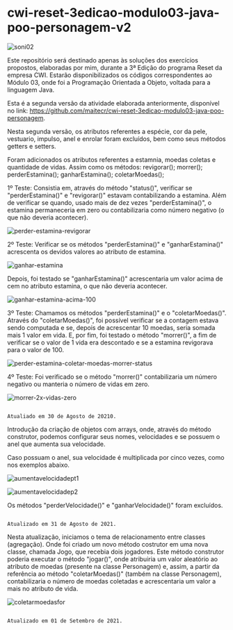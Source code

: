 # cwi-reset-3edicao-modulo03-java-poo-personagem-v2

![soni02](https://user-images.githubusercontent.com/81782090/131369265-e9426400-6aed-4c4d-b967-fb2eb8bd6cc1.jpg)


Este repositório será destinado apenas às soluções dos exercícios propostos, elaboradas por mim, durante a 3ª Edição do programa Reset da empresa CWI. Estarão disponibilizados os códigos correspondentes ao Módulo 03, onde foi a Programação Orientada a Objeto, voltada para a linguagem Java.

Esta é a segunda versão da atividade elaborada anteriormente, disponível no link: https://github.com/maitecr/cwi-reset-3edicao-modulo03-java-poo-personagem. 

Nesta segunda versão, os atributos referentes a espécie, cor da pele, vestuario, impulso, anel e enrolar foram excluídos, bem como seus métodos getters e setters.

Foram adicionados os atributos referentes a estamnia, moedas coletas e quantidade de vidas.
Assim como os métodos:
revigorar();
morrer();
perderEstamina();
ganharEstamina();
coletarMoedas();

1º Teste: Consistia em, através do método "status()", verificar se "perderEstamina()" e "revigorar()" estavam contabilizando a estamina. Além de verificar se quando, usado mais de dez vezes "perderEstamina()", o estamina permaneceria em zero ou contabilizaria como número negativo (o que não deveria acontecer).

![perder-estamina-revigorar](https://user-images.githubusercontent.com/81782090/131367460-603ddd0c-46e6-4f37-80cc-112605792e5a.jpg)


2º Teste: Verificar se os métodos "perderEstamina()" e "ganharEstamina()" acrescenta os devidos valores ao atributo de estamina.

![ganhar-estamina](https://user-images.githubusercontent.com/81782090/131367789-9a785f78-0869-4511-9930-95938c3bf2ee.jpg)

Depois, foi testado se "ganharEstamina()" acrescentaria um valor acima de cem no atributo estamina, o que não deveria acontecer.

![ganhar-estamina-acima-100](https://user-images.githubusercontent.com/81782090/131368048-be27f365-0fa0-41aa-ab05-92e69a3cc9ee.jpg)

3º Teste: Chamamos os métodos "perderEstamina()" e o "coletarMoedas()". Através do "coletarMoedas()", foi possível verificar se a contagem estava sendo computada e se, depois de acrescentar 10 moedas, seria somada mais 1 valor em vida. E, por fim, foi testado o método "morrer()", a fim de verificar se o valor de 1 vida era descontado e se a estamina revigorava para o valor de 100.

![perder-estamina-coletar-moedas-morrer-status](https://user-images.githubusercontent.com/81782090/131368700-d103eac6-b81c-4fe1-a1bb-3e9f79aa1206.jpg)

4º Teste: Foi verificado se o método "morrer()" contabilizaria um número negativo ou manteria o número de vidas em zero.

![morrer-2x-vidas-zero](https://user-images.githubusercontent.com/81782090/131369096-4c59e80c-5d4e-4d58-8d1c-4ac3e0d0e328.jpg)

                                                                    Atualiado em 30 de Agosto de 20210.

Introdução da criação de objetos com arrays, onde, através do método construtor, podemos configurar seus nomes, velocidades e se possuem o anel que aumenta sua velocidade. 

Caso possuam o anel, sua velocidade é multiplicada por cinco vezes, como nos exemplos abaixo.

![aumentavelocidadept1](https://user-images.githubusercontent.com/81782090/131552432-e69d6509-2c3b-4868-b534-c34bafe7e894.jpg)

![aumentavelocidadep2](https://user-images.githubusercontent.com/81782090/131552452-360b4b3e-ddce-42d8-8570-b8a20804dd70.jpg)

Os métodos "perderVelocidade()" e "ganharVelocidade()" foram excluídos.

                                                                    Atualizado em 31 de Agosto de 2021.

Nesta atualização, iniciamos o tema de relacionamento entre classes (agregação). Onde foi criado um novo método costrutor em uma nova classe, chamada Jogo, que recebia dois jogadores. Este método construtor poderia executar o método "jogar()", onde atribuiria um valor aleatório ao atributo de moedas (presente na classe Personagem) e, assim, a partir da referência ao método "coletarMoedas()" (também na classe Personagem), contabilizaria o número de moedas coletadas e acrescentaria um valor a mais no atributo de vida.

![coletarmoedasfor](https://user-images.githubusercontent.com/81782090/131761713-164f7f89-efb2-4e25-8e7c-73279b2e8b90.jpg)

                                                                   Atualizado em 01 de Setembro de 2021.
